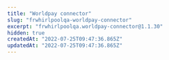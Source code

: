 ```yaml
---
title: "Worldpay connector"
slug: "frwhirlpoolqa-worldpay-connector"
excerpt: "frwhirlpoolqa.worldpay-connector@1.1.30"
hidden: true
createdAt: "2022-07-25T09:47:36.865Z"
updatedAt: "2022-07-25T09:47:36.865Z"
---
```

